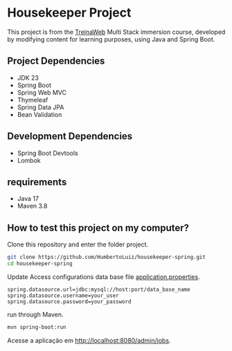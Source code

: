 # Housekeeper Project

This project is from the [TreinaWeb](http://treinaweb.com.br/) Multi Stack immersion course, developed by modifying content for learning purposes, using Java and Spring Boot.


## Project Dependencies

- JDK 23
- Spring Boot
- Spring Web MVC
- Thymeleaf
- Spring Data JPA
- Bean Validation

## Development Dependencies

- Spring Boot Devtools
- Lombok

## requirements

- Java 17
- Maven 3.8

## How to test this project on my computer?

Clone this repository and enter the folder project.

```sh
git clone https://github.com/HumbertoLuiz/housekeeper-spring.git
cd housekeeper-spring
```

Update Access configurations data base file [application.properties](src/main/resources/application.properties).

```properties
spring.datasource.url=jdbc:mysql://host:port/data_base_name
spring.datasource.username=your_user
spring.datasource.password=your_password
```

run through Maven.

```sh
mvn spring-boot:run
```

Acesse a aplicação em [http://localhost:8080/admin/jobs](http://localhost:8080/admin/jobs).
